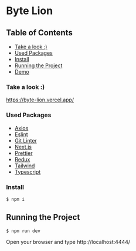 # Byte Lion
## Table of Contents

- [Take a look :)](#Take-a-look-:)
- [Used Packages](#Used-Packages)
- [Install](#Install)
- [Running the Project](#Running-the-Project)
- [Demo](#demo)

### Take a look :)

https://byte-lion.vercel.app/
### Used Packages

- [Axios](https://axios-http.com/)
- [Eslint](https://eslint.org/)
- [Git Linter](https://www.npmjs.com/package/git-commit-msg-linter)
- [Next.js](https://nextjs.org/)
- [Prettier](https://prettier.io/)
- [Redux](https://redux.js.org/)
- [Tailwind](https://tailwindcss.com/)
- [Typescript](https://www.typescriptlang.org/)


### Install

```shell
$ npm i
```

## Running the Project

```shell
$ npm run dev
```

Open your browser and type http://localhost:4444/
<br>
<br>
